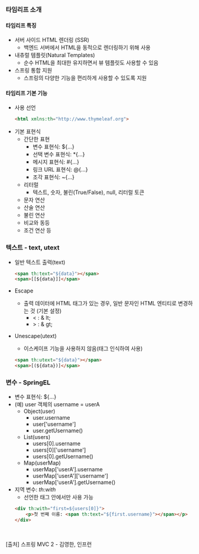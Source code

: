 ### 타임리프 소개
#### 타임리프 특징
- 서버 사이드 HTML 렌더링 (SSR)
  - 백엔드 서버에서 HTML을 동적으로 렌더링하기 위해 사용
- 내츄럴 템플릿(Natural Templates)
  - 순수 HTML을 최대한 유지하면서 뷰 템플릿도 사용할 수 있음
- 스프링 통합 지원
  - 스프링의 다양한 기능을 편리하게 사용할 수 있도록 지원
    
#### 타임리프 기본 기능
- 사용 선언
  ~~~ html
  <html xmlns:th="http://www.thymeleaf.org">
  ~~~
- 기본 표현식
  - 간단한 표현
    - 변수 표현식: ${...}
    - 선택 변수 표현식: *{...}
    - 메시지 표현식: #{...}
    - 링크 URL 표현식: @{...}
    - 조각 표현식: ~{...}
  - 리터럴
    - 텍스트, 숫자, 불린(True/False), null, 리터럴 토큰
  - 문자 연산
  - 산술 연산
  - 불린 연산
  - 비교와 동등
  - 조건 연산 등
  
### 텍스트 - text, utext
- 일반 텍스트 출력(text)
  ~~~html
  <span th:text="${data}"></span>
  <span>[[${data}]]</span>
  ~~~
- Escape
  - 출력 데이터에 HTML 태그가 있는 경우, 일반 문자인 HTML 엔티티로 변경하는 것 (기본 설정)
    - < : & lt;
    - \> : & gt;
    
- Unescape(utext)
  - 이스케이프 기능을 사용하지 않음(태그 인식하여 사용)
  ~~~html
  <span th:utext="${data}"></span>
  <span>[(${data})]</span>
  ~~~
  
### 변수 - SpringEL
- 변수 표현식: ${...}
- (예) user 객체의 username = userA
  - Object(user)
    - user.username
    - user['username']
    - user.getUsername()
  - List(users)
    - users[0].username
    - users[0]['username']
    - users[0].getUsername()
  - Map(userMap)
    - userMap['userA'].username
    - userMap['userA']['username']
    - userMap['userA'].getUsername()
- 지역 변수: _th:with_
  - 선언한 태그 안에서만 사용 가능
  ~~~ html
  <div th:with="first=${users[0]}">
      <p>첫 번째 이름: <span th:text="${first.username}"></span></p>
  </div>
  ~~~
<br>
  
>
[출처] 스프링 MVC 2 - 김영한, 인프런
